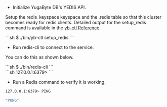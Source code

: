 ---
---

- Initialize YugaByte DB's YEDIS API.

Setup the redis_keyspace keyspace and the .redis table so that this cluster becomes ready for redis clients. Detailed output for the setup_redis command is available in the [yb-ctl Reference](../../admin/yb-ctl/#setup-redis).
<div class='copy separator-dollar'>
```sh
$ ./bin/yb-ctl setup_redis
```
</div>

- Run redis-cli to connect to the service.

You can do this as shown below.
<div class='copy separator-dollar'>
```sh
$ ./bin/redis-cli
```
</div>
```sh
127.0.0.1:6379> 
```

- Run a Redis command to verify it is working.

```{.sh .copy .separator-gt}
127.0.0.1:6379> PING
```
```sh
"PONG"
```
